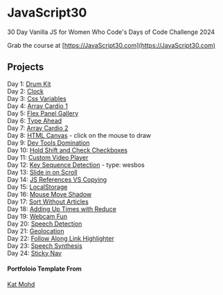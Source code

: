 # JavaScript30

30 Day Vanilla JS for Women Who Code's Days of Code Challenge 2024

Grab the course at [https://JavaScript30.com](https://JavaScript30.com)

## Projects 

Day 1: [Drum Kit](https://anka-z.github.io/JavaScript30/01%20-%20JavaScript%20Drum%20Kit/) <br>
Day 2: [Clock](https://anka-z.github.io/JavaScript30/02%20-%20JS%20and%20CSS%20Clock/)<br>
Day 3: [Css Variables](https://anka-z.github.io/JavaScript30/03%20-%20CSS%20Variables/)<br>
Day 4: [Array Cardio 1](https://anka-z.github.io/JavaScript30/04%20-%20Array%20Cardio%20Day%201/)<br>
Day 5: [Flex Panel Gallery](https://anka-z.github.io/JavaScript30/05%20-%20Flex%20Panel%20Gallery/)<br>
Day 6: [Type Ahead](https://anka-z.github.io/JavaScript30/06%20-%20Type%20Ahead/)<br>
Day 7: [Array Cardio 2](https://anka-z.github.io/JavaScript30/07%20-%20Array%20Cardio%20Day%202/)<br>
Day 8: [HTML Canvas](https://anka-z.github.io/JavaScript30/08%20-%20Fun%20with%20HTML5%20Canvas/) - click on the mouse to draw<br>
Day 9: [Dev Tools Domination](https://anka-z.github.io/JavaScript30/09%20-%20Dev%20Tools%20Domination)<br>
Day 10: [Hold Shift and Check Checkboxes](https://anka-z.github.io/JavaScript30/10%20-%20Hold%20Shift%20and%20Check%20Checkboxes/)<br>
Day 11: [Custom Video Player](https://anka-z.github.io/JavaScript30/11%20-%20Custom%20Video%20Player/)<br>
Day 12: [Key Sequence Detection](https://anka-z.github.io/JavaScript30/12%20-%20Key%20Sequence%20Detection/) - type: wesbos<br>
Day 13: [Slide in on Scroll](https://anka-z.github.io/JavaScript30/13%20-%20Slide%20in%20on%20Scroll/)<br>
Day 14: [JS References VS Copying](https://anka-z.github.io/JavaScript30/14%20-%20JavaScript%20References%20VS%20Copying/)<br>
Day 15: [LocalStorage](https://anka-z.github.io/JavaScript30/15%20-%20LocalStorage/)<br>
Day 16: [Mouse Move Shadow](https://anka-z.github.io/JavaScript30/16%20-%20Mouse%20Move%20Shadow/)<br>
Day 17: [Sort Without Articles](https://github.com/anka-z/JavaScript30/tree/master/17%20-%20Sort%20Without%20Articles)<br>
Day 18: [Adding Up Times with Reduce](https://github.com/anka-z/JavaScript30/tree/master/18%20-%20Adding%20Up%20Times%20with%20Reduce)<br>
Day 19: [Webcam Fun](https://github.com/anka-z/JavaScript30/tree/master/19%20-%20Webcam%20Fun)<br>
Day 20: [Speech Detection](https://github.com/anka-z/JavaScript30/tree/master/20%20-%20Speech%20Detection)<br>
Day 21: [Geolocation](https://github.com/anka-z/JavaScript30/tree/master/21%20-%20Geolocation)<br>
Day 22: [Follow Along Link Highlighter](https://github.com/anka-z/JavaScript30/tree/master/22%20-%20Follow%20Along%20Link%20Highlighter)<br>
Day 23: [Speech Synthesis](https://github.com/anka-z/JavaScript30/tree/master/23%20-%20Speech%20Synthesis)<br>
Day 24: [Sticky Nav](https://github.com/anka-z/JavaScript30/tree/master/24%20-%20Sticky%20Nav)<br>


#### Portfoloio Template From 

[Kat Mohd](https://github.com/katmohd/JavaScript30/blob/main/README.md)
